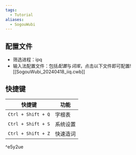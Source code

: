 ```yaml
---
tags:
  - Tutorial
aliases:
  - SogouWubi
---
```

## 配置文件
- 筛选进程：ipq 
- 输入法配置文件：包括*配置*与*词库*，点击以下文件即可配置![[SogouWubi_20240418_iiq.cwb]]
## 快捷键

| 快捷键                | 功能   |
| ------------------ | ---- |
| `Ctrl + Shift + Q` | 字根表  |
| `Ctrl + Shift + S` | 系统设置 |
| `Ctrl + Shift + Z` | 快速造词 |

^e5y2ue